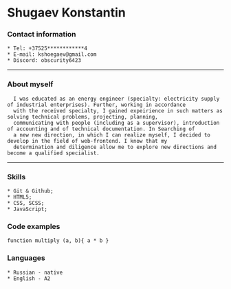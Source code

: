 # Shugaev Konstantin #

### Contact information ### 
    * Tel: +37525************4  
    * E-mail: kshoegaev@gmail.com   
    * Discord: obscurity6423
___

### About myself ###  
      I was educated as an energy engineer (specialty: electricity supply of industrial enterprises). Further, working in accordance
      with the received specialty, I gained expeirience in such matters as solving technical problems, projecting, planning, 
      communicating with people (including as a supervisor), introduction of accounting and of technical documentation. In Searching of
      a new new direction, in which I can realize myself, I decided to develop in the field of web-frontend. I know that my
      determination and diligence allow me to explore new directions and become a qualified specialist.
      
___
### Skills ###
    * Git & Github;
    * HTML5;
    * CSS, SCSS;
    * JavaScript;

### Code examples ###
```function multiply (a, b){ a * b }```

### Languages ###
    * Russian - native
    * English - A2
